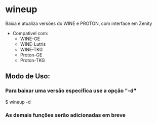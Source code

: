 # wineup
Baixa e atualiza versões do WINE e PROTON, com interface em Zenity
* Compativel com:
  * WINE-GE
  * WINE-Lutris
  * WINE-TKG
  * Proton-GE
  * Proton-TKG 

## Modo de Uso:
### Para baixar uma versão especifica use a opção "-d"
$ wineup -d

### As demais funções serão adicionadas em breve
